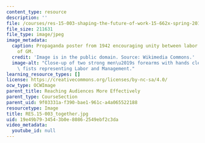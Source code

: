 ```yaml
---
content_type: resource
description: ''
file: /courses/res-15-003-shaping-the-future-of-work-15-662x-spring-2016/19e49b7934543b0e80862549ebf2c3da_RES.15-003_together.jpg
file_size: 211631
file_type: image/jpeg
image_metadata:
  caption: Propaganda poster from 1942 encouraging unity between labor and management
    of GM.
  credit: 'Image is in the public domain. Source: Wikimedia Commons.'
  image-alt: "Close-up of two strong men\u2019s forearms with hands clenched into\
    \ fists representing Labor and Management."
learning_resource_types: []
license: https://creativecommons.org/licenses/by-nc-sa/4.0/
ocw_type: OCWImage
parent_title: Reaching Audiences More Effectively
parent_type: CourseSection
parent_uid: 9f03331a-f390-bae1-961c-a4a065522188
resourcetype: Image
title: RES.15-003_together.jpg
uid: 19e49b79-3454-3b0e-8086-2549ebf2c3da
video_metadata:
  youtube_id: null
---
```

